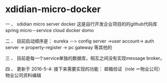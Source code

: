 # xdidian-micro-docker
一 、 xdidian  micro server docker 
这是自行开发企业项目的的github代码库
spring micro－service cloud docker domo

二 、 目前启动顺序是： eureka －> config server ->user account-> auth server
-> property-register -> pc gateway 等其他的

三 、 目前是每一个service单独的数据库，相互之间没有实现message broker。


四 、 更新于 2016-5-4: 接下来需要实现的功能： 
     邮箱验证（role ＝物业公司）物业公司资料编辑
  
 

 
   
